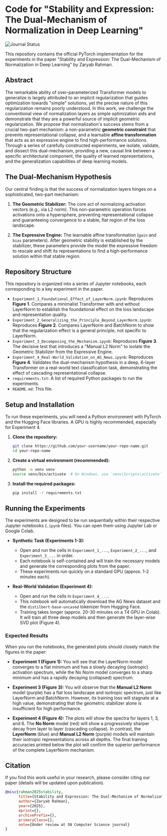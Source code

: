 # Code for "Stability and Expression: The Dual-Mechanism of Normalization in Deep Learning"

![Journal Status](https://img.shields.io/badge/Journal%20Status-Under%20Review%20(SN%20Computer%20Science)-blue)

This repository contains the official PyTorch implementation for the experiments in the paper "Stability and Expression: The Dual-Mechanism of Normalization in Deep Learning" by Zaryab Rahman.

## Abstract

The remarkable ability of over-parameterized Transformer models to generalize is largely attributed to an implicit regularization that guides optimization towards "simple" solutions, yet the precise nature of this regularization remains poorly understood. In this work, we challenge the conventional view of normalization layers as simple optimization aids and demonstrate that they are a powerful source of implicit geometric regularization. We propose that normalization's success stems from a crucial two-part mechanism: a non-parametric **geometric constraint** that prevents representational collapse, and a learnable **affine transformation** that acts as an expressive engine to find high-performance solutions. Through a series of carefully constructed experiments, we isolate, validate, and dissect this dual-mechanism, providing a new, causal link between a specific architectural component, the quality of learned representations, and the generalization capabilities of deep learning models.

## The Dual-Mechanism Hypothesis

Our central finding is that the success of normalization layers hinges on a sophisticated, two-part mechanism:

1.  **The Geometric Stabilizer:** The core act of normalizing activation vectors (e.g., via L2 norm). This non-parametric operation forces activations onto a hypersphere, preventing representational collapse and guaranteeing convergence to a stable, flat region of the loss landscape.

2.  **The Expressive Engine:** The learnable affine transformation (`gain` and `bias` parameters). After geometric stability is established by the stabilizer, these parameters provide the model the expressive freedom to rescale and shift its representations to find a high-performance solution within that stable region.

## Repository Structure

This repository is organized into a series of Jupyter notebooks, each corresponding to a key experiment in the paper.

-   `Experiment_1_Foundational_Effect_of_LayerNorm.ipynb`: Reproduces **Figure 1**. Compares a minimalist Transformer with and without LayerNorm to establish the foundational effect on the loss landscape and representation quality.
-   `Experiment_2_Generalizing_the_Principle_Beyond_LayerNorm.ipynb`: Reproduces **Figure 2**. Compares LayerNorm and BatchNorm to show that the regularization effect is a general principle, not specific to LayerNorm.
-   `Experiment_3_Decomposing_the_Mechanism.ipynb`: Reproduces **Figure 3**. The decisive test that introduces a "Manual L2 Norm" to isolate the Geometric Stabilizer from the Expressive Engine.
-   `Experiment_4_Real-World_Validation_on_AG_News.ipynb`: Reproduces **Figure 4**. Validates the dual-mechanism hypothesis in a deep, 6-layer Transformer on a real-world text classification task, demonstrating the effect of cascading representational collapse.
-   `requirements.txt`: A list of required Python packages to run the experiments.
-   `README.md`: This file.

## Setup and Installation

To run these experiments, you will need a Python environment with PyTorch and the Hugging Face libraries. A GPU is highly recommended, especially for Experiment 4.

1.  **Clone the repository:**
    ```bash
    git clone https://github.com/your-username/your-repo-name.git
    cd your-repo-name
    ```

2.  **Create a virtual environment (recommended):**
    ```bash
    python -m venv venv
    source venv/bin/activate  # On Windows, use `venv\Scripts\activate`
    ```

3.  **Install the required packages:**
    ```bash
    pip install -r requirements.txt
    ```

## Running the Experiments

The experiments are designed to be run sequentially within their respective Jupyter notebooks (`.ipynb` files). You can open them using Jupyter Lab or Google Colab.

-   **Synthetic Task (Experiments 1-3):**
    -   Open and run the cells in `Experiment_1_...`, `Experiment_2_...`, and `Experiment_3_...` in order.
    -   Each notebook is self-contained and will train the necessary models and generate the corresponding plots from the paper.
    -   These experiments run quickly on a standard GPU (approx. 1-2 minutes each).

-   **Real-World Validation (Experiment 4):**
    -   Open and run the cells in `Experiment_4_...`.
    -   This notebook will automatically download the AG News dataset and the `distilbert-base-uncased` tokenizer from Hugging Face.
    -   Training takes longer (approx. 20-30 minutes on a T4 GPU in Colab). It will train all three deep models and then generate the layer-wise SVD plot (Figure 4).

### Expected Results

When you run the notebooks, the generated plots should closely match the figures in the paper:

-   **Experiment 1 (Figure 1):** You will see that the LayerNorm model converges to a flat minimum and has a slowly decaying (isotropic) activation spectrum, while the No Norm model converges to a sharp minimum and has a rapidly decaying (collapsed) spectrum.

-   **Experiment 3 (Figure 3):** You will observe that the **Manual L2 Norm** model (purple) has a flat loss landscape and isotropic spectrum, just like LayerNorm and BatchNorm. However, its training loss will stagnate at a high value, demonstrating that the geometric stabilizer alone is insufficient for high performance.

-   **Experiment 4 (Figure 4):** The plots will show the spectra for layers 1, 3, and 6. The **No Norm** model (red) will show a progressively sharper decay from layer to layer (cascading collapse). In contrast, the **LayerNorm** (blue) and **Manual L2 Norm** (purple) models will maintain their isotropic representations across all depths. The final training accuracies printed below the plot will confirm the superior performance of the complete LayerNorm mechanism.

## Citation

If you find this work useful in your research, please consider citing our paper (details will be updated upon publication).

```bibtex
@misc{rahman2025stability,
      title={Stability and Expression: The Dual-Mechanism of Normalization in Deep Learning}, 
      author={Zaryab Rahman},
      year={2025},
      eprint={},
      archivePrefix={},
      primaryClass={},
      note={Under review at SN Computer Science journal}
}
